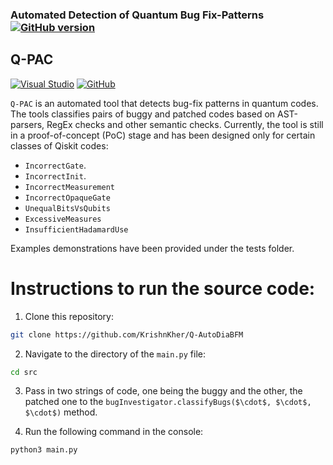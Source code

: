 ### Automated Detection of Quantum Bug Fix-Patterns [![GitHub version](https://badge.fury.io/gh/KrishnKher%2FQ-AutoDiaBFM.svg)](https://badge.fury.io/gh/KrishnKher%2FQ-AutoDiaBFM)
## Q-PAC
[![Visual Studio](https://badgen.net/badge/test/test/blue?icon=visualstudio)](https://badge.fury.io/gh/KrishnKher%2FQ-AutoDiaBFM)
[![GitHub](https://badgen.net/badge/test/test/purple?icon=github)](https://badge.fury.io/gh/KrishnKher%2FQ-AutoDiaBFM)

```Q-PAC``` is an automated tool that detects bug-fix patterns in quantum codes. The tools classifies pairs of buggy and patched codes based on AST-parsers, RegEx checks and other semantic checks. Currently, the tool is still in a proof-of-concept (PoC) stage and has been designed only for certain classes of Qiskit codes:
- ```IncorrectGate```.
- ```IncorrectInit```.
- ```IncorrectMeasurement```
- ```IncorrectOpaqueGate```
- ```UnequalBitsVsQubits```
- ```ExcessiveMeasures```
- ```InsufficientHadamardUse```

Examples demonstrations have been provided under the tests folder.

# Instructions to run the source code:

1. Clone this repository:

```bash
git clone https://github.com/KrishnKher/Q-AutoDiaBFM
```

2. Navigate to the directory of the ```main.py``` file:

```bash
cd src
```

3. Pass in two strings of code, one being the buggy and the other, the patched one to the ```bugInvestigator.classifyBugs($\cdot$, $\cdot$, $\cdot$)``` method.

4. Run the following command in the console:

```bash
python3 main.py
```
